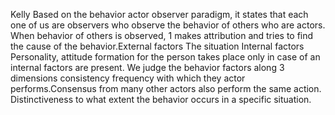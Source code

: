 Kelly
Based on the behavior actor observer paradigm, it states that each one of us are observers who observe the behavior of others who are actors. When behavior of others is observed, 1 makes attribution and tries to find the cause of the behavior.External factors The situation Internal factors Personality, attitude formation for the person takes place only in case of an internal factors are present. We judge the behavior factors along 3 dimensions consistency frequency with which they actor performs.Consensus from many other actors also perform the same action. Distinctiveness to what extent the behavior occurs in a specific situation. 